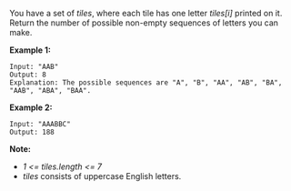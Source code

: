 You have a set of *tiles*, where each tile has one letter *tiles[i]* printed on it.  Return the number of possible non-empty sequences of letters you can make.

**Example 1:**
```
Input: "AAB"
Output: 8
Explanation: The possible sequences are "A", "B", "AA", "AB", "BA", "AAB", "ABA", "BAA".
```
**Example 2:**
```
Input: "AAABBC"
Output: 188
```
**Note:**
* *1 <= tiles.length <= 7*
* *tiles* consists of uppercase English letters.